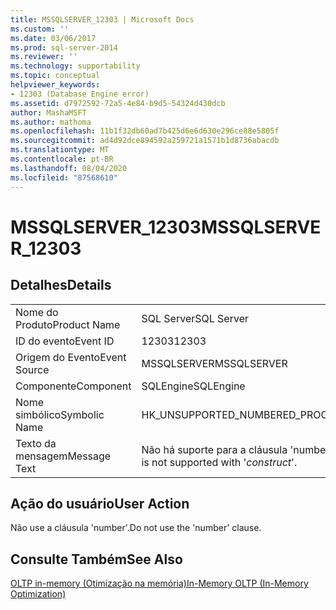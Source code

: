 ```yaml
---
title: MSSQLSERVER_12303 | Microsoft Docs
ms.custom: ''
ms.date: 03/06/2017
ms.prod: sql-server-2014
ms.reviewer: ''
ms.technology: supportability
ms.topic: conceptual
helpviewer_keywords:
- 12303 (Database Engine error)
ms.assetid: d7972592-72a5-4e84-b9d5-54324d430dcb
author: MashaMSFT
ms.author: mathoma
ms.openlocfilehash: 11b1f32db60ad7b425d6e6d630e296ce88e5805f
ms.sourcegitcommit: ad4d92dce894592a259721a1571b1d8736abacdb
ms.translationtype: MT
ms.contentlocale: pt-BR
ms.lasthandoff: 08/04/2020
ms.locfileid: "87568610"
---
```

# <a name="mssqlserver_12303"></a><span data-ttu-id="086b7-102">MSSQLSERVER_12303</span><span class="sxs-lookup"><span data-stu-id="086b7-102">MSSQLSERVER_12303</span></span>
    
## <a name="details"></a><span data-ttu-id="086b7-103">Detalhes</span><span class="sxs-lookup"><span data-stu-id="086b7-103">Details</span></span>  
  
|||  
|-|-|  
|<span data-ttu-id="086b7-104">Nome do Produto</span><span class="sxs-lookup"><span data-stu-id="086b7-104">Product Name</span></span>|<span data-ttu-id="086b7-105">SQL Server</span><span class="sxs-lookup"><span data-stu-id="086b7-105">SQL Server</span></span>|  
|<span data-ttu-id="086b7-106">ID do evento</span><span class="sxs-lookup"><span data-stu-id="086b7-106">Event ID</span></span>|<span data-ttu-id="086b7-107">12303</span><span class="sxs-lookup"><span data-stu-id="086b7-107">12303</span></span>|  
|<span data-ttu-id="086b7-108">Origem do Evento</span><span class="sxs-lookup"><span data-stu-id="086b7-108">Event Source</span></span>|<span data-ttu-id="086b7-109">MSSQLSERVER</span><span class="sxs-lookup"><span data-stu-id="086b7-109">MSSQLSERVER</span></span>|  
|<span data-ttu-id="086b7-110">Componente</span><span class="sxs-lookup"><span data-stu-id="086b7-110">Component</span></span>|<span data-ttu-id="086b7-111">SQLEngine</span><span class="sxs-lookup"><span data-stu-id="086b7-111">SQLEngine</span></span>|  
|<span data-ttu-id="086b7-112">Nome simbólico</span><span class="sxs-lookup"><span data-stu-id="086b7-112">Symbolic Name</span></span>|<span data-ttu-id="086b7-113">HK_UNSUPPORTED_NUMBERED_PROC</span><span class="sxs-lookup"><span data-stu-id="086b7-113">HK_UNSUPPORTED_NUMBERED_PROC</span></span>|  
|<span data-ttu-id="086b7-114">Texto da mensagem</span><span class="sxs-lookup"><span data-stu-id="086b7-114">Message Text</span></span>|<span data-ttu-id="086b7-115">Não há suporte para a cláusula 'number' com '*construct*'.</span><span class="sxs-lookup"><span data-stu-id="086b7-115">The 'number' clause is not supported with '*construct*'.</span></span>|  
  
## <a name="user-action"></a><span data-ttu-id="086b7-116">Ação do usuário</span><span class="sxs-lookup"><span data-stu-id="086b7-116">User Action</span></span>  
 <span data-ttu-id="086b7-117">Não use a cláusula 'number'.</span><span class="sxs-lookup"><span data-stu-id="086b7-117">Do not use the 'number' clause.</span></span>  
  
## <a name="see-also"></a><span data-ttu-id="086b7-118">Consulte Também</span><span class="sxs-lookup"><span data-stu-id="086b7-118">See Also</span></span>  
 [<span data-ttu-id="086b7-119">OLTP in-memory &#40;Otimização na memória&#41;</span><span class="sxs-lookup"><span data-stu-id="086b7-119">In-Memory OLTP &#40;In-Memory Optimization&#41;</span></span>](../in-memory-oltp/in-memory-oltp-in-memory-optimization.md)  
  
  

